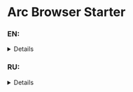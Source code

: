 # Arc Browser Starter

### EN:
<details>
This application fixes the problem when Arc Browser does not start after authorization.<br><br>

Problem sequence:
1. Install the application.
2. Authorization in the application.
3. Close the application.
4. Attempt to start the application.
5. The application does not start.

All this happens because of the folder `C:\Users\%username%\AppData\Local\Packages\TheBrowserCompany.Arc_{ArcBrowserMaybeId}\LocalCache\Local\firestore\Arc`, which will have to be deleted every time the application is started.
This application deletes this folder and starts Arc Browser.

I hope this application will help you and you will be able to continue using Arc Browser without any problems)
</details>

### RU:
<details>
Данное приложение исправление проблему, когда Arc Browser не запускается после авторизации.<br><br>

Последовательность проблемы:
1. Установка приложения.
2. Авторизация в приложении.
3. Закрытие приложения.
4. Попытка запуска приложения.
5. Приложение не запускается.

Всё это происходит из-за папки `C:\Users\%username%\AppData\Local\Packages\TheBrowserCompany.Arc_{ArcBrowserMaybeId}\LocalCache\Local\firestore\Arc`, которую придется удалить каждый раз при запуске приложения.
Данное приложение удаляет эту папку и запускает Arc Browser.

Надеюсь, что данное приложение вам поможет и вы сможете как и я дальше пользоваться Arc Browser без каких-либо проблем)
</details>